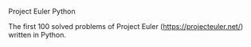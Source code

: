 Project Euler Python

The first 100 solved problems of Project Euler (https://projecteuler.net/) written in Python.